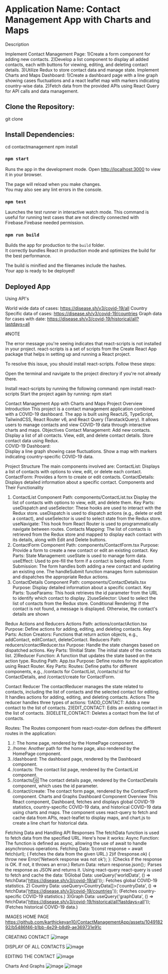 # Application Name: Contact Management App with Charts and Maps


Description 

   Implement Contact Management Page:
      1)Create a form component for adding new contacts.
      2)Develop a list component to display all added contacts, each with buttons for viewing, editing, and deleting contact details.
      3)Utilize Redux to store contact data and manage state.
   Implement Charts and Maps Dashboard:
      1)Create a dashboard page with a line graph showing cases fluctuations and a react leaflet map with markers indicating country-wise data.
      2)Fetch data from the provided APIs using React Query for API calls and data management.
      
<!-- ## Setup: -->

## Clone the Repository:

   git clone 
## Install Dependencies:

  cd contactmanagement
  npm install

### `npm start`

Runs the app in the development mode.
Open [http://localhost:3000](http://localhost:3000) to view it in your browser.

The page will reload when you make changes.\
You may also see any lint errors in the console.

### `npm test`

Launches the test runner in interactive watch mode. This command is useful for running test cases that are not directly connected with Firebase.Firebase needed permission.

### `npm run build`

Builds the app for production to the `build` folder.\
It correctly bundles React in production mode and optimizes the build for the best performance.

The build is minified and the filenames include the hashes.\
Your app is ready to be deployed!

## Deployed App


Using API's

World wide data of cases: https://disease.sh/v3/covid-19/all
Country Specific data of cases: https://disease.sh/v3/covid-19/countries
Graph data for cases with date: https://disease.sh/v3/covid-19/historical/all?lastdays=all

#NOTE

The error message you're seeing indicates that react-scripts is not installed in your project. react-scripts is a set of scripts from the Create React App package that helps in setting up and running a React project.

To resolve this issue, you should install react-scripts. Follow these steps:

Open the  terminal and navigate to the project directory if you're not already there.

Install react-scripts by running the following command:
npm install react-scripts
Start the project again by running:
npm start

Contact Management App with Charts and Maps Project Overview
 Introduction
	This project is a contact management application combined with a COVID-19 dashboard. The app is built using ReactJS, TypeScript, TailwindCSS, React Router v6, and React Query (TanstackQuery). It allows users to manage contacts and view COVID-19 data through interactive charts and maps.
 Objectives
 Contact Management:
	 Add new contacts. Display a list of all contacts. View, edit, and delete contact details. Store contact data using Redux.    
COVID-19 Dashboard:   
	Display a line graph showing case fluctuations. Show a map with markers indicating country-specific COVID-19 data.   

Project Structure 
The main components involved are:
 ContactList: 
Displays a list of contacts with options to view, edit, or delete each contact. ContactForm:
 Provides a form to create or edit contacts.
 ContactDetails: Displays detailed information about a specific contact. Components and Their Functionality 
1. ContactList Component
 Path: components/ContactList.tsx
Display the list of contacts with options to view, edit, and delete them.
 Key Parts: 
useDispatch and useSelector: These hooks are used to interact with the Redux store. useDispatch is used to dispatch actions (e.g., delete or edit a contact), and useSelector is used to select state from the Redux store. 
useNavigate: This hook from React Router is used to programmatically navigate between routes.
 Contacts Mapping: The list of contacts is retrieved from the Redux store and mapped to display each contact with its details, along with Edit and Delete buttons.
2. ContactForm
 Component 
Path: components/ContactForm.tsx
 Purpose:
	 Provide a form to create a new contact or edit an existing contact.
 Key Parts:
 	State Management: useState is used to manage form data.
	 useEffect: Used to pre-fill the form if a contact is being edited.
	 Form Submission: The form handles both adding a new contact and updating an existing one. The handleSubmit function manages form submission and dispatches the appropriate Redux actions.
3. ContactDetails Component 
Path: components/ContactDetails.tsx 
Purpose:
	 Display detailed information about a specific contact.
Key Parts:
 1)useParams: This hook retrieves the id parameter from the URL to identify which contact to display. 
2)useSelector: Used to select the list of contacts from the Redux store. Conditional Rendering: If the contact is not found, a message is displayed. Otherwise, the contact's details are shown

Redux Actions and Reducers Actions
 Path: actions/contactAction.tsx 
Purpose: Define actions for adding, editing, and deleting contacts.
 Key Parts: Action Creators: Functions that return action objects, e.g., addContact, editContact, deleteContact. 
Reducers
 Path: reducers/contactReducer.tsx 
Purpose:
 Handle the state changes based on dispatched actions. 
Key Parts:
 1)Initial State: The initial state of the contacts list.
 2)Reducer Function: A function that updates the state based on the action type. 
Routing
 Path: App.tsx 
Purpose:
 Define routes for the application using React Router. 
Key Parts:
 Routes: Define paths for different components, e.g., /contacts for ContactList, /contacts/:id for ContactDetails, and /contact/create for ContactForm.

Contact Reducer
 The contactReducer manages the state related to contacts, including the list of contacts and the selected contact for editing. It handles actions for adding, editing, and deleting contacts.
Actions The reducer handles three types of actions:
1)ADD_CONTACT: Adds a new contact to the list of contacts.
2)EDIT_CONTACT: Edits an existing contact in the list of contacts.
3)DELETE_CONTACT: Deletes a contact from the list of contacts.

Routes: 
The Routes component from react-router-dom defines the different routes in the application:
 1) /: The home page, rendered by the HomePage component.
 2) /home: Another path for the home page, also rendered by the HomePage component.
 3) /dashboard: The dashboard page, rendered by the Dashboard component. 
4) /contacts: The contact list page, rendered by the ContactList component. 
5) /contacts/:id: The contact details page, rendered by the ContactDetails component, which uses the id parameter.
 6) /contact/create: The contact form page, rendered by the ContactForm component.
Charts and Graphs
Dashboard Component Overview 
This React component, Dashboard, fetches and displays global COVID-19 statistics, country-specific COVID-19 data, and historical COVID-19 data using charts and maps. The component uses react-query to fetch and cache data from APIs, react-leaflet to display maps, and chart.js to create a line chart for historical data.

Fetching Data and Handling API Responses
 The fetchData function is used to fetch data from the specified URL. Here's how it works:
 Async Function:
 The function is defined as async, allowing the use of await to handle asynchronous operations. 
Fetching Data:
 1)const response = await fetch(url);                                                                               ( Fetches the data from the given URL.) 
 2)if (!response.ok) { throw new Error('Network response was not ok'); }: (Checks if the response is OK. If not, it throws an error.)
Return Data: return response.json();: Parses the response as JSON and returns it.
Using react-query 
react-query is used to fetch and cache the data: 
1)Global Data: 
useQuery<WorldData>('worldData', () => fetchData('https://disease.sh/v3/covid-19/all'));: Fetches global COVID-19 statistics.
2) Country Data: 
	useQuery<CountryData[]>('countryData', () => fetchData('https://disease.sh/v3/covid-19/countries'));
(Fetches country-specific COVID-19 statistics.) 
3)Graph Data:
	 useQuery<GraphData>('graphData', () => fetchData('https://disease.sh/v3/covid-19/historical/all?lastdays=all'));
(Fetches historical COVID-19 data.)

IMAGES
HOME PAGE
https://github.com/karthickeyan10/ContactManagementApp/assets/104918292/b5486f46-b1bb-4e29-b8d9-ae369731e91c

CREATING CONTACT
![image](https://github.com/karthickeyan10/ContactManagementApp/assets/104918292/a64489ff-43fa-472e-b995-c148c9e19eb9)

DISPLAY OF ALL CONTACTS
![image](https://github.com/karthickeyan10/ContactManagementApp/assets/104918292/682cf1d6-265b-42d2-9544-4795f26b7145)

EDITING THE CONTACT 
![image](https://github.com/karthickeyan10/ContactManagementApp/assets/104918292/6b3e4f59-016a-46fc-b39d-6ef41fc295be)

Charts And Graphs
![image](https://github.com/karthickeyan10/ContactManagementApp/assets/104918292/9b8b5fe5-8f82-4f97-8518-ecbd9cccb650)
![image](https://github.com/karthickeyan10/ContactManagementApp/assets/104918292/9f1e7164-3519-43c2-9287-565967418073)




